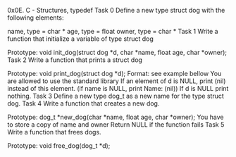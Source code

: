 0x0E. C - Structures, typedef
Task 0
Define a new type struct dog with the following elements:

name, type = char *
age, type = float
owner, type = char *
Task 1
Write a function that initialize a variable of type struct dog

Prototype: void init_dog(struct dog *d, char *name, float age, char *owner);
Task 2
Write a function that prints a struct dog

Prototype: void print_dog(struct dog *d);
Format: see example bellow
You are allowed to use the standard library
If an element of d is NULL, print (nil) instead of this element. (if name is NULL, print Name: (nil))
If d is NULL print nothing.
Task 3
Define a new type dog_t as a new name for the type struct dog.
Task 4
Write a function that creates a new dog.

Prototype: dog_t *new_dog(char *name, float age, char *owner);
You have to store a copy of name and owner
Return NULL if the function fails
Task 5
Write a function that frees dogs.

Prototype: void free_dog(dog_t *d);
